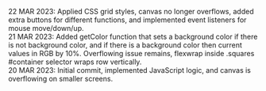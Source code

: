22 MAR 2023: Applied CSS grid styles, canvas no longer overflows, added extra buttons for different functions, and implemented event listeners for mouse move/down/up.  
21 MAR 2023: Added getColor function that sets a background color if there is not background color, and if there is a background color then current values in RGB by 10%. Overflowing issue remains, flexwrap inside .squares #container selector wraps row vertically.  
20 MAR 2023: Initial commit, implemented JavaScript logic, and canvas is overflowing on smaller screens.  